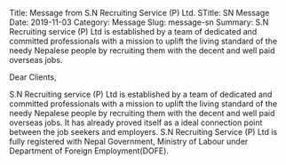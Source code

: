 Title: Message from S.N Recruiting Service (P) Ltd.
STitle: SN Message
Date: 2019-11-03
Category: Message
Slug: message-sn
Summary: S.N Recruiting service (P) Ltd is established by a team of dedicated and committed professionals with a mission to uplift the living standard of the needy Nepalese people by recruiting them with the decent and well paid overseas jobs.



Dear Clients,

S.N Recruiting service (P) Ltd is established by a team of dedicated and committed professionals with a mission to uplift the living standard of the needy Nepalese people by recruiting them with the decent and well paid overseas jobs. It has already proved itself as a ideal connection point between the job seekers and employers. S.N Recruiting Service (P) Ltd is fully registered with Nepal Government, Ministry of  Labour under Department of Foreign Employment(DOFE).
